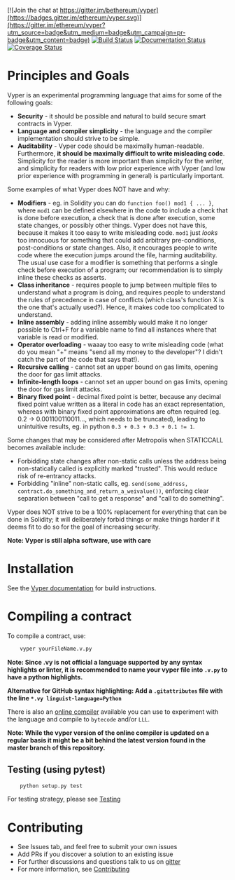 [![Join the chat at https://gitter.im/bethereum/vyper](https://badges.gitter.im/ethereum/vyper.svg)](https://gitter.im/ethereum/vyper?utm_source=badge&utm_medium=badge&utm_campaign=pr-badge&utm_content=badge)
[![Build Status](https://travis-ci.org/ethereum/vyper.svg?branch=master)](https://travis-ci.org/ethereum/vyper)
[![Documentation Status](https://readthedocs.org/projects/vyper/badge/?version=latest)](http://vyper.readthedocs.io/en/latest/?badge=latest)
[![Coverage Status](https://coveralls.io/repos/github/ethereum/vyper/badge.svg?branch=master)](https://coveralls.io/github/ethereum/vyper?branch=master)

# Principles and Goals

Vyper is an experimental programming language that aims for some of the following goals:

* **Security** - it should be possible and natural to build secure smart contracts in Vyper.
* **Language and compiler simplicity** - the language and the compiler implementation should strive to be simple.
* **Auditability** - Vyper code should be maximally human-readable. Furthermore, **it should be maximally difficult to write misleading code**. Simplicity for the reader is more important than simplicity for the writer, and simplicity for readers with low prior experience with Vyper (and low prior experience with programming in general) is particularly important.

Some examples of what Vyper does NOT have and why:

* **Modifiers** - eg. in Solidity you can do `function foo() mod1 { ... }`, where `mod1` can be defined elsewhere in the code to include a check that is done before execution, a check that is done after execution, some state changes, or possibly other things. Vyper does not have this, because it makes it too easy to write misleading code. `mod1` just _looks_ too innocuous for something that could add arbitrary pre-conditions, post-conditions or state changes. Also, it encourages people to write code where the execution jumps around the file, harming auditability. The usual use case for a modifier is something that performs a single check before execution of a program; our recommendation is to simply inline these checks as asserts.
* **Class inheritance** - requires people to jump between multiple files to understand what a program is doing, and requires people to understand the rules of precedence in case of conflicts (which class's function X is the one that's actually used?). Hence, it makes code too complicated to understand.
* **Inline assembly** - adding inline assembly would make it no longer possible to Ctrl+F for a variable name to find all instances where that variable is read or modified.
* **Operator overloading** - waaay too easy to write misleading code (what do you mean "+" means "send all my money to the developer"? I didn't catch the part of the code that says that!).
* **Recursive calling** - cannot set an upper bound on gas limits, opening the door for gas limit attacks.
* **Infinite-length loops** - cannot set an upper bound on gas limits, opening the door for gas limit attacks.
* **Binary fixed point** - decimal fixed point is better, because any decimal fixed point value written as a literal in code has an exact representation, whereas with binary fixed point approximations are often required (eg. 0.2 -> 0.001100110011..., which needs to be truncated), leading to unintuitive results, eg. in python `0.3 + 0.3 + 0.3 + 0.1 != 1`.

Some changes that may be considered after Metropolis when STATICCALL becomes available include:

* Forbidding state changes after non-static calls unless the address being non-statically called is explicitly marked "trusted". This would reduce risk of re-entrancy attacks.
* Forbidding "inline" non-static calls, eg. `send(some_address, contract.do_something_and_return_a_weivalue())`, enforcing clear separation between "call to get a response" and "call to do something".

Vyper does NOT strive to be a 100% replacement for everything that can be done in Solidity; it will deliberately forbid things or make things harder if it deems fit to do so for the goal of increasing security.

**Note: Vyper is still alpha software, use with care**

# Installation
See the [Vyper documentation](https://vyper.readthedocs.io/en/latest/installing-vyper.html)
for build instructions.

# Compiling a contract
To compile a contract, use:
```bash
    vyper yourFileName.v.py
```

**Note: Since .vy is not official a language supported by any syntax highlights or linter,
it is recommended to name your vyper file into `.v.py` to have a python highlights.**

**Alternative for GitHub syntax highlighting: Add a `.gitattributes` file with the line `*.vy linguist-language=Python`**

There is also an [online compiler](https://viper.tools/) available you can use to experiment with
the language and compile to ``bytecode`` and/or ``LLL``.

**Note: While the vyper version of the online compiler is updated on a regular basis it might
be a bit behind the latest version found in the master branch of this repository.**

## Testing (using pytest)
```bash
    python setup.py test
```

For testing strategy, please see [Testing](no-link)

# Contributing
* See Issues tab, and feel free to submit your own issues
* Add PRs if you discover a solution to an existing issue
* For further discussions and questions talk to us on [gitter](https://gitter.im/ethereum/vyper)
* For more information, see [Contributing](http://vyper.readthedocs.io/en/latest/contributing.html)
